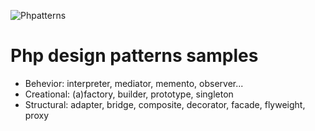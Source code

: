 ![Phpatterns](https://github.com/cylmat/phpatterns/actions/workflows/master.yml/badge.svg)  
# Php design patterns samples
  
- Behevior: interpreter, mediator, memento, observer...
- Creational: (a)factory, builder, prototype, singleton
- Structural: adapter, bridge, composite, decorator, facade, flyweight, proxy
